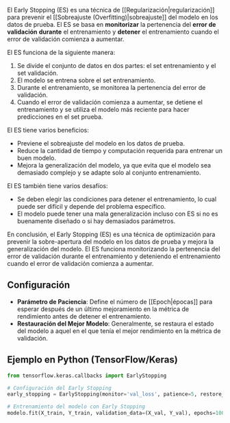 El Early Stopping (ES) es una técnica de [[Regularización|regularización]] para prevenir el [[Sobreajuste (Overfitting)|sobreajuste]] del modelo en los datos de prueba. El ES se basa en **monitorizar** la pertenencia del **error de validación** **durante** el entrenamiento y **detener** el entrenamiento cuando el error de validación comienza a aumentar.

El ES funciona de la siguiente manera:

1. Se divide el conjunto de datos en dos partes: el set entrenamiento y el set validación.
2. El modelo se entrena sobre el set entrenamiento.
3. Durante el entrenamiento, se monitorea la pertenencia del error de validación.
4. Cuando el error de validación comienza a aumentar, se detiene el entrenamiento y se utiliza el modelo más reciente para hacer predicciones en el set prueba.

El ES tiene varios beneficios:

* Previene el sobreajuste del modelo en los datos de prueba.
* Reduce la cantidad de tiempo y computación requerida para entrenar un buen modelo.
* Mejora la generalización del modelo, ya que evita que el modelo sea demasiado complejo y se adapte solo al conjunto entrenamiento.

El ES también tiene varios desafíos:

* Se deben elegir las condiciones para detener el entrenamiento, lo cual puede ser difícil y depende del problema específico.
* El modelo puede tener una mala generalización incluso con ES si no es buenamente diseñado o si hay demasiados parámetros.

En conclusión, el Early Stopping (ES) es una técnica de optimización para prevenir la sobre-apertura del modelo en los datos de prueba y mejora la generalización del modelo. El ES funciona monitorizando la pertenencia del error de validación durante el entrenamiento y deteniendo el entrenamiento cuando el error de validación comienza a aumentar.

## Configuración

- **Parámetro de Paciencia**: Define el número de [[Epoch|épocas]] para esperar después de un último mejoramiento en la métrica de rendimiento antes de detener el entrenamiento.
- **Restauración del Mejor Modelo**: Generalmente, se restaura el estado del modelo a aquel en el que tenía el mejor rendimiento en la métrica de validación.

## Ejemplo en Python (TensorFlow/Keras)

```python
from tensorflow.keras.callbacks import EarlyStopping

# Configuración del Early Stopping
early_stopping = EarlyStopping(monitor='val_loss', patience=5, restore_best_weights=True)

# Entrenamiento del modelo con Early Stopping
modelo.fit(X_train, Y_train, validation_data=(X_val, Y_val), epochs=100, callbacks=[early_stopping])
```
